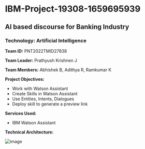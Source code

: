 # IBM-Project-19308-1659695939
## AI based discourse for Banking Industry
### Technology: Artificial Intelligence
**Team ID:** PNT2022TMID27838

**Team Leader:** Prathyush Krishnen J

**Team Members:** Abhishek B, Adithya R, Ramkumar K

**Project Objectives:** 
- Work with Watson Assistant
- Create Skills  in Watson Assistant
- Use Entities, Intents, Dialogues
- Deploy skill to generate a preview link

**Services Used:**
- IBM Watson Assistant


**Technical Architecture:**

![image](https://user-images.githubusercontent.com/57994522/191175131-9a5742fc-a728-4282-83d5-74d4c2dc7035.png)

